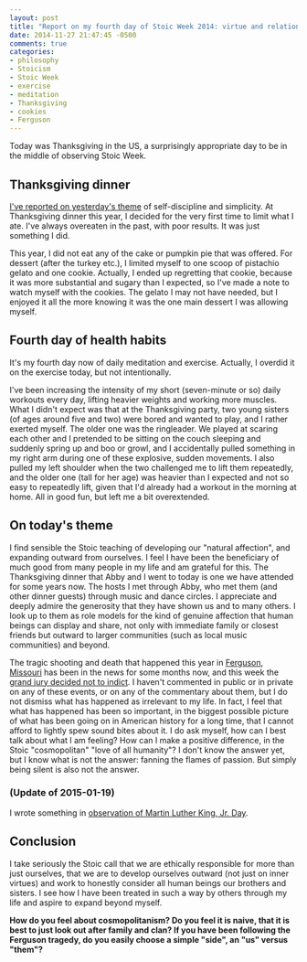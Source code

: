 ```yaml
---
layout: post
title: "Report on my fourth day of Stoic Week 2014: virtue and relationships with others"
date: 2014-11-27 21:47:45 -0500
comments: true
categories:
- philosophy
- Stoicism
- Stoic Week
- exercise
- meditation
- Thanksgiving
- cookies
- Ferguson
---
```

Today was Thanksgiving in the US, a surprisingly appropriate day to be in the middle of observing Stoic Week.

<!--more-->

## Thanksgiving dinner

[I've reported on yesterday's theme](/blog/2014/11/27/report-on-my-third-day-of-stoic-week-2014/) of self-discipline and simplicity. At Thanksgiving dinner this year, I decided for the very first time to limit what I ate. I've always overeaten in the past, with poor results. It was just something I did.

This year, I did not eat any of the cake or pumpkin pie that was offered. For dessert (after the turkey etc.), I limited myself to one scoop of pistachio gelato and one cookie. Actually, I ended up regretting that cookie, because it was more substantial and sugary than I expected, so I've made a note to watch myself with the cookies. The gelato I may not have needed, but I enjoyed it all the more knowing it was the one main dessert I was allowing myself.

## Fourth day of health habits

It's my fourth day now of daily meditation and exercise. Actually, I overdid it on the exercise today, but not intentionally.

I've been increasing the intensity of my short (seven-minute or so) daily workouts every day, lifting heavier weights and working more muscles. What I didn't expect was that at the Thanksgiving party, two young sisters (of ages around five and two) were bored and wanted to play, and I rather exerted myself. The older one was the ringleader. We played at scaring each other and I pretended to be sitting on the couch sleeping and suddenly spring up and boo or growl, and I accidentally pulled something in my right arm during one of these explosive, sudden movements. I also pulled my left shoulder when the two challenged me to lift them repeatedly, and the older one (tall for her age) was heavier than I expected and not so easy to repeatedly lift, given that I'd already had a workout in the morning at home. All in good fun, but left me a bit overextended.

## On today's theme

I find sensible the Stoic teaching of developing our "natural affection", and expanding outward from ourselves. I feel I have been the beneficiary of much good from many people in my life and am grateful for this. The Thanksgiving dinner that Abby and I went to today is one we have attended for some years now. The hosts I met through Abby, who met them (and other dinner guests) through music and dance circles. I appreciate and deeply admire the generosity that they have shown us and to many others. I look up to them as role models for the kind of genuine affection that human beings can display and share, not only with immediate family or closest friends but outward to larger communities (such as local music communities) and beyond.

The tragic shooting and death that happened this year in [Ferguson, Missouri](http://en.wikipedia.org/wiki/Shooting_of_Michael_Brown) has been in the news for some months now, and this week the [grand jury decided not to indict](http://en.wikipedia.org/wiki/Shooting_of_Michael_Brown#Announcement_of_no_bill). I haven't commented in public or in private on any of these events, or on any of the commentary about them, but I do not dismiss what has happened as irrelevant to my life. In fact, I feel that what has happened has been so important, in the biggest possible picture of what has been going on in American history for a long time, that I cannot afford to lightly spew sound bites about it. I do ask myself, how can I best talk about what I am feeling? How can I make a positive difference, in the Stoic "cosmopolitan" "love of all humanity"? I don't know the answer yet, but I know what is not the answer: fanning the flames of passion. But simply being silent is also not the answer.

### (Update of 2015-01-19)

I wrote something in [observation of Martin Luther King, Jr. Day](/blog/2015/01/19/for-martin-luther-king-jr-day-some-black-american-voices-that-spoke-to-me-recently/).

## Conclusion

I take seriously the Stoic call that we are ethically responsible for more than just ourselves, that we are to develop ourselves outward (not just on inner virtues) and work to honestly consider all human beings our brothers and sisters. I see how I have been treated in such a way by others through my life and aspire to expand beyond myself.

**How do you feel about cosmopolitanism? Do you feel it is naive, that it is best to just look out after family and clan? If you have been following the Ferguson tragedy, do you easily choose a simple "side", an "us" versus "them"?**
